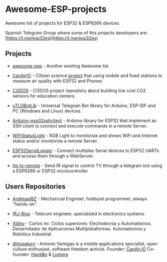 
# Awesome-ESP-projects

Awesome list of projects for ESP32 & ESP8266 devices.

Spanish Telegram Group where some of this projects developers are:  
[https://t.me/esp32es](https://t.me/esp32es)

## Projects

- [awesome-esp](https://github.com/agucova/awesome-esp) - Another existing Awesome list.

- [CanAirIO](https://github.com/kike-canaries/canairio_firmware#canairio-firmware) - Citizen science [project](https://canair.io) that using mobile and fixed stations to measure air quality with ESP32 and Phones

- [CODOS](https://github.com/miguelangelcasanova/codos) - CODOS project repository about building low cost CO2 sensors for education centers.

- [uTLGBotLib](https://github.com/J-Rios/uTLGBotLib) - Universal Telegram Bot library for Arduino, ESP-IDF and PC (Windows and Linux) devices.

- [Arduino-esp32sshclient](https://github.com/J-Rios/Arduino-esp32sshclient) - Arduino library for ESP32 that implement an SSH client to connect and execute commands in a remote Server.

- [WiFiStatusLight](https://github.com/J-Rios/WiFiStatusLight) - RGB Light to monitorize and shows WiFi and Internet status and/or monitorize a remote Server.

- [ESP32SerialLogger](https://github.com/J-Rios/ESP32SerialLogger) - Connect multiples Serial devices to ESP32 UARTs and access them through a WebServer.

- [tlg-tv-remote](https://github.com/J-Rios/tlg-tv-remote) - Send IR signal to control TV through a telegram bot using a ESP8266 or ESP32 microcontroller

## Users Repositories

- [AndreasIBZ](https://github.com/AndreasIBZ) - Mechancial Engineer, hobbyist programmer, always "hands-on".

- [@J-Rios](https://github.com/J-Rios) - Telecom engineer, specialized in electronics systems.

- [Xibhu](https://github.com/xibhu) - Carlos mr. Ciclos superiores: Electrotecnia y Automatismos. Desarrollador de Aplicaciones Multiplataformas. Automatismos y Robótica Industrial.

- [@hpsaturn](https://github.com/hpsaturn) - Antonio Vanegas is a mobile applications specialist, open culture enthusiast, software freedom activist. Founder: [CanAir.IO](https://canair.io) Co-founder: [HackBo](http://hackbo.co) & [Lumera](http://lumera.co/ks)
